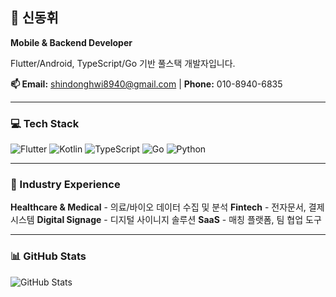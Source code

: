 ## 👋 신동휘

**Mobile & Backend Developer**

Flutter/Android, TypeScript/Go 기반 풀스택 개발자입니다.

**📫 Email:** shindonghwi8940@gmail.com | **Phone:** 010-8940-6835

---

### 💻 Tech Stack

![Flutter](https://img.shields.io/badge/Flutter-02569B?style=flat-square&logo=flutter&logoColor=white)
![Kotlin](https://img.shields.io/badge/Kotlin-7F52FF?style=flat-square&logo=kotlin&logoColor=white)
![TypeScript](https://img.shields.io/badge/TypeScript-3178C6?style=flat-square&logo=typescript&logoColor=white)
![Go](https://img.shields.io/badge/Go-00ADD8?style=flat-square&logo=go&logoColor=white)
![Python](https://img.shields.io/badge/Python-3776AB?style=flat-square&logo=python&logoColor=white)

---

### 🏢 Industry Experience

**Healthcare & Medical** - 의료/바이오 데이터 수집 및 분석
**Fintech** - 전자문서, 결제 시스템
**Digital Signage** - 디지털 사이니지 솔루션
**SaaS** - 매칭 플랫폼, 팀 협업 도구

---

### 📊 GitHub Stats

![GitHub Stats](https://github-readme-stats.vercel.app/api?username=shindonghwi&show_icons=true&theme=dark&hide_border=true&count_private=true)
